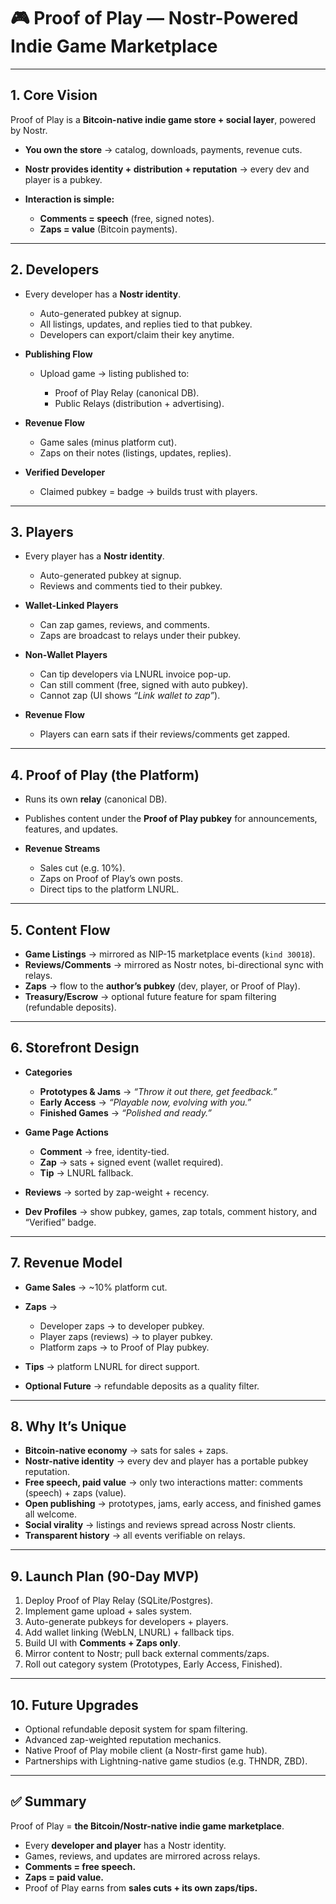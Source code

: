 # 🎮 Proof of Play — Nostr-Powered Indie Game Marketplace

---

## 1. Core Vision

Proof of Play is a **Bitcoin-native indie game store + social layer**, powered by Nostr.

* **You own the store** → catalog, downloads, payments, revenue cuts.
* **Nostr provides identity + distribution + reputation** → every dev and player is a pubkey.
* **Interaction is simple:**

  * **Comments = speech** (free, signed notes).
  * **Zaps = value** (Bitcoin payments).

---

## 2. Developers

* Every developer has a **Nostr identity**.

  * Auto-generated pubkey at signup.
  * All listings, updates, and replies tied to that pubkey.
  * Developers can export/claim their key anytime.

* **Publishing Flow**

  * Upload game → listing published to:

    * Proof of Play Relay (canonical DB).
    * Public Relays (distribution + advertising).

* **Revenue Flow**

  * Game sales (minus platform cut).
  * Zaps on their notes (listings, updates, replies).

* **Verified Developer**

  * Claimed pubkey = badge → builds trust with players.

---

## 3. Players

* Every player has a **Nostr identity**.

  * Auto-generated pubkey at signup.
  * Reviews and comments tied to their pubkey.

* **Wallet-Linked Players**

  * Can zap games, reviews, and comments.
  * Zaps are broadcast to relays under their pubkey.

* **Non-Wallet Players**

  * Can tip developers via LNURL invoice pop-up.
  * Can still comment (free, signed with auto pubkey).
  * Cannot zap (UI shows *“Link wallet to zap”*).

* **Revenue Flow**

  * Players can earn sats if their reviews/comments get zapped.

---

## 4. Proof of Play (the Platform)

* Runs its own **relay** (canonical DB).

* Publishes content under the **Proof of Play pubkey** for announcements, features, and updates.

* **Revenue Streams**

  * Sales cut (e.g. 10%).
  * Zaps on Proof of Play’s own posts.
  * Direct tips to the platform LNURL.

---

## 5. Content Flow

* **Game Listings** → mirrored as NIP-15 marketplace events (`kind 30018`).
* **Reviews/Comments** → mirrored as Nostr notes, bi-directional sync with relays.
* **Zaps** → flow to the **author’s pubkey** (dev, player, or Proof of Play).
* **Treasury/Escrow** → optional future feature for spam filtering (refundable deposits).

---

## 6. Storefront Design

* **Categories**

  * **Prototypes & Jams** → *“Throw it out there, get feedback.”*
  * **Early Access** → *“Playable now, evolving with you.”*
  * **Finished Games** → *“Polished and ready.”*

* **Game Page Actions**

  * **Comment** → free, identity-tied.
  * **Zap** → sats + signed event (wallet required).
  * **Tip** → LNURL fallback.

* **Reviews** → sorted by zap-weight + recency.

* **Dev Profiles** → show pubkey, games, zap totals, comment history, and “Verified” badge.

---

## 7. Revenue Model

* **Game Sales** → \~10% platform cut.
* **Zaps** →

  * Developer zaps → to developer pubkey.
  * Player zaps (reviews) → to player pubkey.
  * Platform zaps → to Proof of Play pubkey.
* **Tips** → platform LNURL for direct support.
* **Optional Future** → refundable deposits as a quality filter.

---

## 8. Why It’s Unique

* **Bitcoin-native economy** → sats for sales + zaps.
* **Nostr-native identity** → every dev and player has a portable pubkey reputation.
* **Free speech, paid value** → only two interactions matter: comments (speech) + zaps (value).
* **Open publishing** → prototypes, jams, early access, and finished games all welcome.
* **Social virality** → listings and reviews spread across Nostr clients.
* **Transparent history** → all events verifiable on relays.

---

## 9. Launch Plan (90-Day MVP)

1. Deploy Proof of Play Relay (SQLite/Postgres).
2. Implement game upload + sales system.
3. Auto-generate pubkeys for developers + players.
4. Add wallet linking (WebLN, LNURL) + fallback tips.
5. Build UI with **Comments + Zaps only**.
6. Mirror content to Nostr; pull back external comments/zaps.
7. Roll out category system (Prototypes, Early Access, Finished).

---

## 10. Future Upgrades

* Optional refundable deposit system for spam filtering.
* Advanced zap-weighted reputation mechanics.
* Native Proof of Play mobile client (a Nostr-first game hub).
* Partnerships with Lightning-native game studios (e.g. THNDR, ZBD).

---

## ✅ Summary

Proof of Play = **the Bitcoin/Nostr-native indie game marketplace**.

* Every **developer and player** has a Nostr identity.
* Games, reviews, and updates are mirrored across relays.
* **Comments = free speech.**
* **Zaps = paid value.**
* Proof of Play earns from **sales cuts + its own zaps/tips.**
